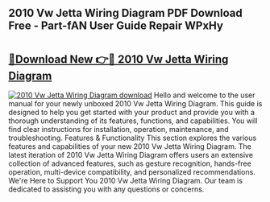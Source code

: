 ## 2010 Vw Jetta Wiring Diagram PDF Download Free - Part-fAN User Guide Repair WPxHy

# <h2><a href="http://dfi9q87.blite.top/?on=2010+Vw+Jetta+Wiring+Diagram">🔗Download New 👉🔴 2010 Vw Jetta Wiring Diagram</a></h2>

[![2010 Vw Jetta Wiring Diagram download](https://i.imgur.com/lujVjoI.png)](http://dfi9q87.blite.top/?on=2010+Vw+Jetta+Wiring+Diagram)
Hello and welcome to the user manual for your newly unboxed 2010 Vw Jetta Wiring Diagram. This guide is designed to help you get started with your product and provide you with a thorough understanding of its features, functions, and capabilities. You will find clear instructions for installation, operation, maintenance, and troubleshooting. Features & Functionality This section explores the various features and capabilities of your new 2010 Vw Jetta Wiring Diagram. The latest iteration of 2010 Vw Jetta Wiring Diagram offers users an extensive collection of advanced features, such as gesture recognition, hands-free operation, multi-device compatibility, and personalized recommendations. We're Here to Support You 2010 Vw Jetta Wiring Diagram. Our team is dedicated to assisting you with any questions or concerns.
